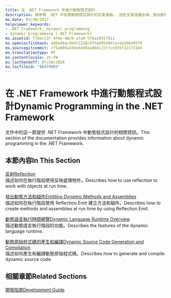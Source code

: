 ```yaml
---
title: 在 .NET Framework 中進行動態程式設計
description: 請參閱 .NET 中有關動態程式設計的文章連結。 這些文章涵蓋反映、發出動態方法和元件等等。
ms.date: 03/30/2017
helpviewer_keywords:
- .NET Framework, dynamic programming
- dynamic programming [.NET Framework]
ms.assetid: f78ec137-df0e-48c9-a7a0-5f6a1055f011
ms.openlocfilehash: dd0a46dc9e0c2228c97ba995d9d1acda206e95f9
ms.sourcegitcommit: cf5a800a33de64d0aad6d115ffcc935f32375164
ms.translationtype: MT
ms.contentlocale: zh-TW
ms.lasthandoff: 07/20/2020
ms.locfileid: "86474003"
---
```

# <a name="dynamic-programming-in-the-net-framework"></a><span data-ttu-id="add93-104">在 .NET Framework 中進行動態程式設計</span><span class="sxs-lookup"><span data-stu-id="add93-104">Dynamic Programming in the .NET Framework</span></span>
<span data-ttu-id="add93-105">文件中的這一節提供 .NET Framework 中動態程式設計的相關資訊。</span><span class="sxs-lookup"><span data-stu-id="add93-105">This section of the documentation provides information about dynamic programming in the .NET Framework.</span></span>  
  
## <a name="in-this-section"></a><span data-ttu-id="add93-106">本節內容</span><span class="sxs-lookup"><span data-stu-id="add93-106">In This Section</span></span>  
 [<span data-ttu-id="add93-107">反射</span><span class="sxs-lookup"><span data-stu-id="add93-107">Reflection</span></span>](reflection.md)  
 <span data-ttu-id="add93-108">描述如何在執行階段使用反映處理物件。</span><span class="sxs-lookup"><span data-stu-id="add93-108">Describes how to use reflection to work with objects at run time.</span></span>  
  
 [<span data-ttu-id="add93-109">發出動態方法和組件</span><span class="sxs-lookup"><span data-stu-id="add93-109">Emitting Dynamic Methods and Assemblies</span></span>](emitting-dynamic-methods-and-assemblies.md)  
 <span data-ttu-id="add93-110">描述如何在執行階段使用 Reflection.Emit 建立方法和組件。</span><span class="sxs-lookup"><span data-stu-id="add93-110">Describes how to create methods and assemblies at run time by using Reflection.Emit.</span></span>  
  
 [<span data-ttu-id="add93-111">動態語言執行時間總覽</span><span class="sxs-lookup"><span data-stu-id="add93-111">Dynamic Language Runtime Overview</span></span>](dynamic-language-runtime-overview.md)  
 <span data-ttu-id="add93-112">描述動態語言執行階段的功能。</span><span class="sxs-lookup"><span data-stu-id="add93-112">Describes the features of the dynamic language runtime.</span></span>  
  
 [<span data-ttu-id="add93-113">動態原始程式碼的產生和編譯</span><span class="sxs-lookup"><span data-stu-id="add93-113">Dynamic Source Code Generation and Compilation</span></span>](dynamic-source-code-generation-and-compilation.md)  
 <span data-ttu-id="add93-114">描述如何產生和編譯動態原始程式碼。</span><span class="sxs-lookup"><span data-stu-id="add93-114">Describes how to generate and compile dynamic source code.</span></span>  
  
## <a name="related-sections"></a><span data-ttu-id="add93-115">相關章節</span><span class="sxs-lookup"><span data-stu-id="add93-115">Related Sections</span></span>  
 [<span data-ttu-id="add93-116">開發指南</span><span class="sxs-lookup"><span data-stu-id="add93-116">Development Guide</span></span>](../development-guide.md)  
